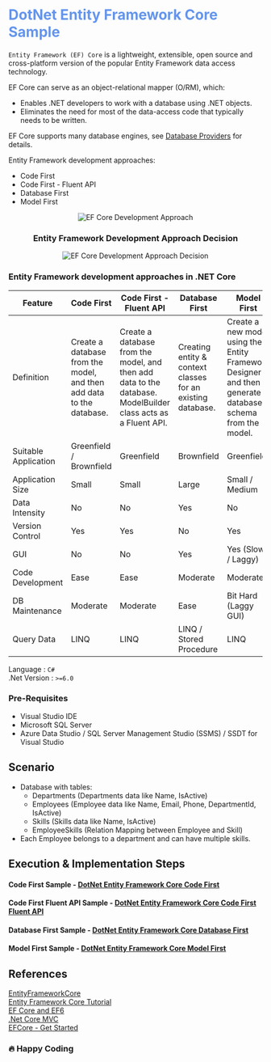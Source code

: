 <div style="color:cornflowerblue">

# DotNet Entity Framework Core Sample

</div>

`Entity Framework (EF) Core` is a lightweight, extensible, open source and cross-platform version of the popular Entity Framework data access technology.

EF Core can serve as an object-relational mapper (O/RM), which:

- Enables .NET developers to work with a database using .NET objects.
- Eliminates the need for most of the data-access code that typically needs to be written.

EF Core supports many database engines, see [Database Providers](https://docs.microsoft.com/ef/core/providers/?tabs=dotnet-core-cli) for details.

Entity Framework development approaches:

- Code First
- Code First - Fluent API
- Database First
- Model First

<div align="center">

![EF Core Development Approach](https://smartwareblog.files.wordpress.com/2012/09/model-workflow.png)

### Entity Framework Development Approach Decision

![EF Core Development Approach Decision](https://www.entityframeworktutorial.net/images/EF5/choose-modeling.png)

</div>

### Entity Framework development approaches in .NET Core

| Feature              | Code First                                                           | Code First - Fluent API                                                                                       | Database First                                              | Model First                                                                                                |
| -------------------- | -------------------------------------------------------------------- | ------------------------------------------------------------------------------------------------------------- | ----------------------------------------------------------- | ---------------------------------------------------------------------------------------------------------- |
| Definition           | Create a database from the model, and then add data to the database. | Create a database from the model, and then add data to the database. ModelBuilder class acts as a Fluent API. | Creating entity & context classes for an existing database. | Create a new model using the Entity Framework Designer and then generate a database schema from the model. |
| Suitable Application | Greenfield / Brownfield                                              | Greenfield                                                                                                    | Brownfield                                                  | Greenfield                                                                                                 |
| Application Size     | Small                                                                | Small                                                                                                         | Large                                                       | Small / Medium                                                                                             |
| Data Intensity       | No                                                                   | No                                                                                                            | Yes                                                         | No                                                                                                         |
| Version Control      | Yes                                                                  | Yes                                                                                                           | No                                                          | Yes                                                                                                        |
| GUI                  | No                                                                   | No                                                                                                            | Yes                                                         | Yes (Slow / Laggy)                                                                                         |
| Code Development     | Ease                                                                 | Ease                                                                                                          | Moderate                                                    | Moderate                                                                                                   |
| DB Maintenance       | Moderate                                                             | Moderate                                                                                                      | Ease                                                        | Bit Hard (Laggy GUI)                                                                                       |
| Query Data           | LINQ                                                                 | LINQ                                                                                                          | LINQ / Stored Procedure                                     | LINQ                                                                                                       |

Language : `C#` <br/>
.Net Version : `>=6.0`

### **Pre-Requisites**

- Visual Studio IDE
- Microsoft SQL Server
- Azure Data Studio / SQL Server Management Studio (SSMS) / SSDT for Visual Studio
  <br/>

## **Scenario**

- Database with tables:
  - Departments (Departments data like Name, IsActive)
  - Employees (Employee data like Name, Email, Phone, DepartmentId, IsActive)
  - Skills (Skills data like Name, IsActive)
  - EmployeeSkills (Relation Mapping between Employee and Skill)
- Each Employee belongs to a department and can have multiple skills.

## **Execution & Implementation Steps**

#### Code First Sample - [DotNet Entity Framework Core Code First](./CodeFirst/README.md)

#### Code First Fluent API Sample - [DotNet Entity Framework Core Code First Fluent API](./CodeFirst-FluentApi/README.md)

#### Database First Sample - [DotNet Entity Framework Core Database First](./DatabaseFirst/README.md)

#### Model First Sample - [DotNet Entity Framework Core Model First](./ModelFirst/README.md)

## References

[EntityFrameworkCore](https://docs.microsoft.com/ef/core/)<br/>
[Entity Framework Core Tutorial](https://www.entityframeworktutorial.net/efcore/entity-framework-core.aspx)<br/>
[EF Core and EF6](https://docs.microsoft.com/en-us/ef/efcore-and-ef6/)<br/>
[.Net Core MVC](https://docs.microsoft.com/aspnet/core/mvc/overview?view=aspnetcore-6.0)<br/>
[EFCore - Get Started](https://docs.microsoft.com/aspnet/core/data/ef-mvc/intro?view=aspnetcore-6.0)

### :fire: Happy Coding
